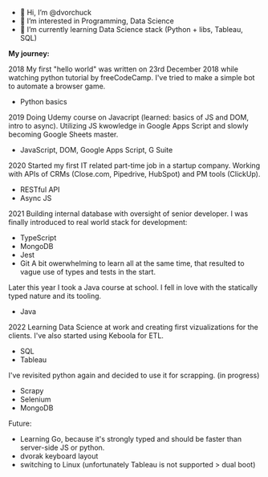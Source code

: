 - 👋 Hi, I’m @dvorchuck
- 👀 I’m interested in Programming, Data Science
- 🌱 I’m currently learning Data Science stack (Python + libs, Tableau, SQL) 



**My journey:**

2018
My first "hello world" was written on 23rd December 2018 while watching python tutorial by freeCodeCamp.
I've tried to make a simple bot to automate a browser game.
- Python basics

2019
Doing Udemy course on Javacript (learned: basics of JS and DOM, intro to async).
Utilizing JS kwowledge in Google Apps Script and slowly becoming Google Sheets master.
- JavaScript, DOM, Google Apps Script, G Suite

2020
Started my first IT related part-time job in a startup company. 
Working with APIs of CRMs (Close.com, Pipedrive, HubSpot) and PM tools (ClickUp).
- RESTful API
- Async JS

2021
Building internal database with oversight of senior developer.
I was finally introduced to real world stack for development:
- TypeScript
- MongoDB
- Jest
- Git
A bit owerwhelming to learn all at the same time, that resulted to vague use of types and tests in the start.

Later this year I took a Java course at school. I fell in love with the statically typed nature and its tooling. 
- Java

2022
Learning Data Science at work and creating first vizualizations for the clients. I've also started using Keboola for ETL.
- SQL
- Tableau

I've revisited python again and decided to use it for scrapping. (in progress)
- Scrapy
- Selenium
- MongoDB


Future:
- Learning Go, because it's strongly typed and should be faster than server-side JS or python.
- dvorak keyboard layout
- switching to Linux (unfortunately Tableau is not supported > dual boot) 

<!---
dvorchuck/dvorchuck is a ✨ special ✨ repository because its `README.md` (this file) appears on your GitHub profile.
You can click the Preview link to take a look at your changes.
--->

